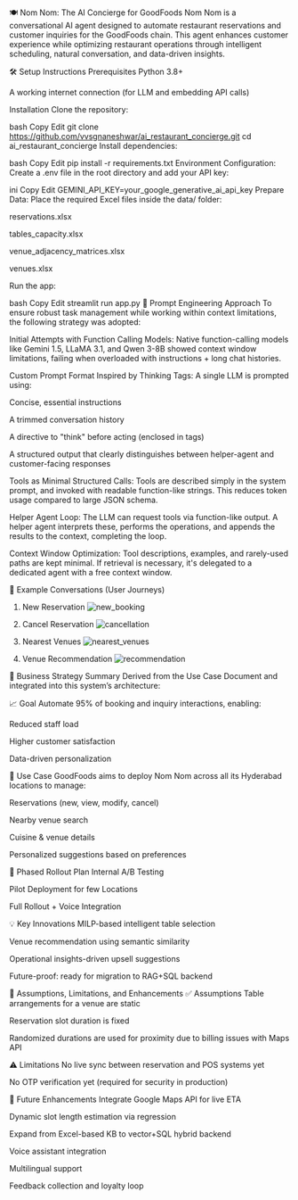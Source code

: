 🍽️ Nom Nom: The AI Concierge for GoodFoods
Nom Nom is a conversational AI agent designed to automate restaurant reservations and customer inquiries for the GoodFoods chain. This agent enhances customer experience while optimizing restaurant operations through intelligent scheduling, natural conversation, and data-driven insights.

🛠️ Setup Instructions
Prerequisites
Python 3.8+

A working internet connection (for LLM and embedding API calls)

Installation
Clone the repository:

bash
Copy
Edit
git clone https://github.com/vvsgnaneshwar/ai_restaurant_concierge.git
cd ai_restaurant_concierge
Install dependencies:

bash
Copy
Edit
pip install -r requirements.txt
Environment Configuration:
Create a .env file in the root directory and add your API key:

ini
Copy
Edit
GEMINI_API_KEY=your_google_generative_ai_api_key
Prepare Data:
Place the required Excel files inside the data/ folder:

reservations.xlsx

tables_capacity.xlsx

venue_adjacency_matrices.xlsx

venues.xlsx

Run the app:

bash
Copy
Edit
streamlit run app.py
🧠 Prompt Engineering Approach
To ensure robust task management while working within context limitations, the following strategy was adopted:

Initial Attempts with Function Calling Models:
Native function-calling models like Gemini 1.5, LLaMA 3.1, and Qwen 3-8B showed context window limitations, failing when overloaded with instructions + long chat histories.

Custom Prompt Format Inspired by Thinking Tags:
A single LLM is prompted using:

Concise, essential instructions

A trimmed conversation history

A directive to "think" before acting (enclosed in <think> tags)

A structured output that clearly distinguishes between helper-agent and customer-facing responses

Tools as Minimal Structured Calls:
Tools are described simply in the system prompt, and invoked with readable function-like strings. This reduces token usage compared to large JSON schema.

Helper Agent Loop:
The LLM can request tools via function-like output. A helper agent interprets these, performs the operations, and appends the results to the context, completing the loop.

Context Window Optimization:
Tool descriptions, examples, and rarely-used paths are kept minimal. If retrieval is necessary, it's delegated to a dedicated agent with a free context window.

💬 Example Conversations (User Journeys)
1. New Reservation
![new_booking](https://github.com/user-attachments/assets/d93d0a56-a1d3-4f78-a9ba-a81a596ad51f)

2. Cancel Reservation
![cancellation](https://github.com/user-attachments/assets/dbbaf1ea-2d8a-4976-9484-0c3fdf287458)

3. Nearest Venues
![nearest_venues](https://github.com/user-attachments/assets/8a3c33cc-5ac8-470a-9569-eb9518788e9b)

4. Venue Recommendation
![recommendation](https://github.com/user-attachments/assets/f30ed23e-9ad8-43d3-b7ca-cdf62723bd26)

💼 Business Strategy Summary
Derived from the Use Case Document and integrated into this system’s architecture:

📈 Goal
Automate 95% of booking and inquiry interactions, enabling:

Reduced staff load

Higher customer satisfaction

Data-driven personalization

🎯 Use Case
GoodFoods aims to deploy Nom Nom across all its Hyderabad locations to manage:

Reservations (new, view, modify, cancel)

Nearby venue search

Cuisine & venue details

Personalized suggestions based on preferences

🚀 Phased Rollout Plan
Internal A/B Testing

Pilot Deployment for few Locations

Full Rollout + Voice Integration

💡 Key Innovations
MILP-based intelligent table selection

Venue recommendation using semantic similarity

Operational insights-driven upsell suggestions

Future-proof: ready for migration to RAG+SQL backend

📌 Assumptions, Limitations, and Enhancements
✅ Assumptions
Table arrangements for a venue are static

Reservation slot duration is fixed

Randomized durations are used for proximity due to billing issues with Maps API

⚠️ Limitations
No live sync between reservation and POS systems yet

No OTP verification yet (required for security in production)


🔮 Future Enhancements
Integrate Google Maps API for live ETA

Dynamic slot length estimation via regression

Expand from Excel-based KB to vector+SQL hybrid backend

Voice assistant integration

Multilingual support

Feedback collection and loyalty loop
